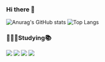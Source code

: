 
  
  ### Hi there 👋

  ![Anurag's GitHub stats](https://github-readme-stats.vercel.app/api?username=kdh5018&show_icons=true&theme=radical)
  ![Top Langs](https://github-readme-stats.vercel.app/api/top-langs/?username=kdh5018&layout=compact&theme=tokyonight)


   
  ### 👨🏻‍💻Studying📚
  <p>
    <img src="https://img.shields.io/badge/Swift-F05138?style=flat&logo=Swift&logoColor=000000"/>
    <img src="https://img.shields.io/badge/UIkit-2396F3?style=flat&logo=UIkit&logoColor=000000"/>
    <img src="https://img.shields.io/badge/Xcode-147EFB?style=flat&logo=Xcode&logoColor=000000"/>
    <img src="https://img.shields.io/badge/Git-F05032?style=flat&logo=Git&logoColor=000000"/>
  </p>

  <!--
  **kdh5018/kdh5018** is a ✨ _special_ ✨ repository because its `README.md` (this file) appears on your GitHub profile.

  Here are some ideas to get you started:

  - 🔭 I’m currently working on ...
  - 🌱 I’m currently learning ...
  - 👯 I’m looking to collaborate on ...
  - 🤔 I’m looking for help with ...
  - 💬 Ask me about ...
  - 📫 How to reach me: ...
  - 😄 Pronouns: ...
  - ⚡ Fun fact: ...
  -->

